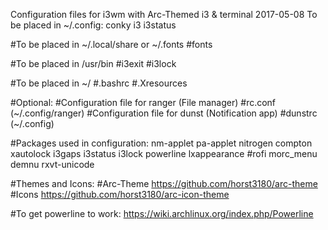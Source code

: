 Configuration files for i3wm with Arc-Themed i3 & terminal 2017-05-08
To be placed in ~/.config:
conky
i3
i3status
 
#To be placed in ~/.local/share or ~/.fonts
#fonts
 
#To be placed in /usr/bin
#i3exit
#i3lock
 
#To be placed in ~/
#.bashrc
#.Xresources
 
#Optional:
#Configuration file for ranger (File manager)
#rc.conf (~/.config/ranger)
#Configuration file for dunst (Notification app)
#dunstrc (~/.config)
 
#Packages used in configuration: nm-applet pa-applet nitrogen compton xautolock i3gaps i3status i3lock powerline lxappearance #rofi morc_menu demnu rxvt-unicode
 
#Themes and Icons:
#Arc-Theme https://github.com/horst3180/arc-theme
#Icons https://github.com/horst3180/arc-icon-theme

#To get powerline to work: https://wiki.archlinux.org/index.php/Powerline

